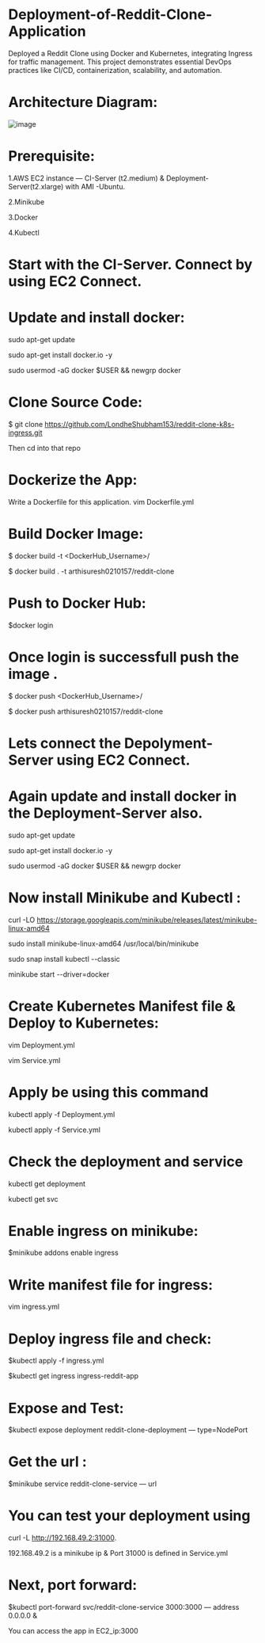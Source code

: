 # Deployment-of-Reddit-Clone-Application
Deployed a Reddit Clone using Docker and Kubernetes, integrating Ingress for traffic management. This project demonstrates essential DevOps practices like CI/CD, containerization, scalability, and automation.
# Architecture Diagram:
![image](https://github.com/user-attachments/assets/a76563a0-f193-4004-b09d-dead8b8cd531)
# Prerequisite:
1.AWS EC2 instance — CI-Server (t2.medium) & Deployment-Server(t2.xlarge) with AMI -Ubuntu.

2.Minikube

3.Docker

4.Kubectl
 # Start with the CI-Server. Connect by using EC2 Connect.
# Update and install docker:
sudo apt-get update

sudo apt-get install docker.io -y

sudo usermod -aG docker $USER && newgrp docker
# Clone Source Code:
$ git clone https://github.com/LondheShubham153/reddit-clone-k8s-ingress.git

Then cd into that repo
# Dockerize the App:
Write a Dockerfile for this application.
vim Dockerfile.yml
# Build Docker Image:
$ docker build -t <DockerHub_Username>/<Imagename>

$ docker build . -t arthisuresh0210157/reddit-clone
# Push to Docker Hub:
$docker login
# Once login is successfull push the image .
$ docker push <DockerHub_Username>/<Imagename>

$ docker push arthisuresh0210157/reddit-clone
# Lets connect the Depolyment-Server using EC2 Connect.
# Again update and install docker in the Deployment-Server also.
sudo apt-get update

sudo apt-get install docker.io -y

sudo usermod -aG docker $USER && newgrp docker
# Now install Minikube and Kubectl :
curl -LO https://storage.googleapis.com/minikube/releases/latest/minikube-linux-amd64

sudo install minikube-linux-amd64 /usr/local/bin/minikube 

sudo snap install kubectl --classic

minikube start --driver=docker
# Create Kubernetes Manifest file & Deploy to Kubernetes:
vim Deployment.yml

vim Service.yml
# Apply be using this command
kubectl apply -f Deployment.yml

kubectl apply -f Service.yml
# Check the deployment and service
kubectl get deployment

kubectl get svc
# Enable ingress on minikube:
$minikube addons enable ingress
# Write manifest file for ingress:
vim ingress.yml
# Deploy ingress file and check:
$kubectl apply -f ingress.yml

$kubectl get ingress ingress-reddit-app
# Expose and Test:
$kubectl expose deployment reddit-clone-deployment — type=NodePort
# Get the url :
$minikube service reddit-clone-service — url
# You can test your deployment using
curl -L http://192.168.49.2:31000.

192.168.49.2 is a minikube ip & Port 31000 is defined in Service.yml
# Next, port forward:
$kubectl port-forward svc/reddit-clone-service 3000:3000 — address 0.0.0.0 &

You can access the app in EC2_ip:3000
